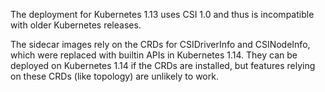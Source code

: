 The deployment for Kubernetes 1.13 uses CSI 1.0 and thus is
incompatible with older Kubernetes releases.

The sidecar images rely on the CRDs for CSIDriverInfo and CSINodeInfo,
which were replaced with builtin APIs in Kubernetes 1.14. They can be
deployed on Kubernetes 1.14 if the CRDs are installed, but features
relying on these CRDs (like topology) are unlikely to work.
